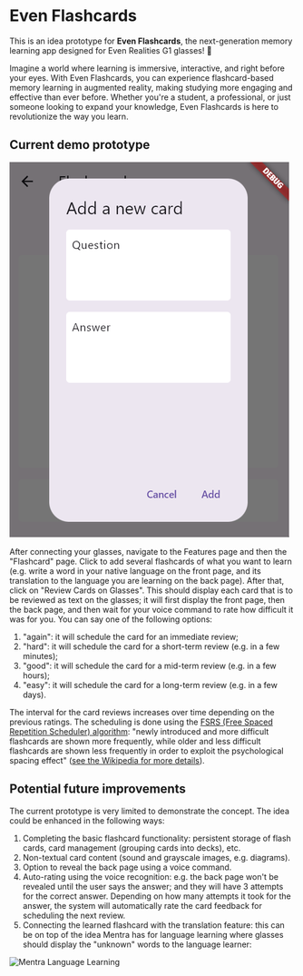 
# Even Flashcards

This is an idea prototype for **Even Flashcards**, the next-generation memory learning app designed for Even Realities G1 glasses! 🚀

Imagine a world where learning is immersive, interactive, and right before your eyes. With Even Flashcards, you can experience flashcard-based memory learning in augmented reality, making studying more engaging and effective than ever before. Whether you're a student, a professional, or just someone looking to expand your knowledge, Even Flashcards is here to revolutionize the way you learn.

## Current demo prototype

![Even Flashcards](screenshot.png "Even Flashcards")

After connecting your glasses, navigate to the Features page and then the "Flashcard" page. Click to add several flashcards of what
you want to learn (e.g. write a word in your native language on the front page, and its translation
to the language you are learning on the back page). After that, click on "Review Cards on Glasses".
This should display each card that is to be reviewed as text on the glasses; it will first display
the front page, then the back page, and then wait for your voice command to rate how difficult it was for you.
You can say one of the following options:

1. "again": it will schedule the card for an immediate review;
2. "hard": it will schedule the card for a short-term review (e.g. in a few minutes);
3. "good": it will schedule the card for a mid-term review (e.g. in a few hours);
4. "easy": it will schedule the card for a long-term review (e.g. in a few days).

The interval for the card reviews increases over time depending on the previous ratings.
The scheduling is done using the [FSRS (Free Spaced Repetition Scheduler) algorithm](https://github.com/open-spaced-repetition/fsrs4anki/wiki/The-Algorithm): "newly introduced and more difficult flashcards are shown more frequently, while older and less difficult flashcards are shown less frequently in order to exploit the psychological spacing effect" ([see the Wikipedia for more details](https://en.wikipedia.org/wiki/Spaced_repetition)).

## Potential future improvements

The current prototype is very limited to demonstrate the concept. The idea could be enhanced in the following ways:

1. Completing the basic flashcard functionality: persistent storage of flash cards, card management (grouping cards into decks), etc.
2. Non-textual card content (sound and grayscale images, e.g. diagrams).
3. Option to reveal the back page using a voice command.
4. Auto-rating using the voice recognition: e.g. the back page won't be revealed until the user says the answer; and they will have 3 attempts for the correct answer. Depending on how many attempts it took for the answer, the system will automatically rate the card feedback for scheduling the next review.
5. Connecting the learned flashcard with the translation feature: this can be on top of the idea Mentra has for language learning where glasses should display the "unknown" words to the language learner:

![Mentra Language Learning](https://mentra.glass/wp-content/uploads/2024/11/LLSG_demo_picture.png "Mentra Language Learning")



